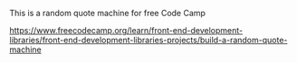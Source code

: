 This is a random quote machine for free Code Camp 

https://www.freecodecamp.org/learn/front-end-development-libraries/front-end-development-libraries-projects/build-a-random-quote-machine